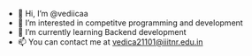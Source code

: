 - 👋 Hi, I’m @vediicaa
- 👀 I’m interested in competitve programming and development
- 🌱 I’m currently learning Backend development
- 📫 You can contact me at vedica21101@iiitnr.edu.in

<!---
vediicaa/vediicaa is a ✨ special ✨ repository because its `README.md` (this file) appears on your GitHub profile.
You can click the Preview link to take a look at your changes.
--->
